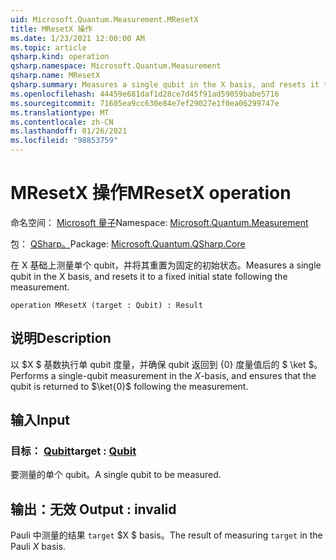 ```yaml
---
uid: Microsoft.Quantum.Measurement.MResetX
title: MResetX 操作
ms.date: 1/23/2021 12:00:00 AM
ms.topic: article
qsharp.kind: operation
qsharp.namespace: Microsoft.Quantum.Measurement
qsharp.name: MResetX
qsharp.summary: Measures a single qubit in the X basis, and resets it to a fixed initial state following the measurement.
ms.openlocfilehash: 44459e681daf1d28ce7d45f91ad59059babe5716
ms.sourcegitcommit: 71605ea9cc630e84e7ef29027e1f0ea06299747e
ms.translationtype: MT
ms.contentlocale: zh-CN
ms.lasthandoff: 01/26/2021
ms.locfileid: "98853759"
---
```

# <a name="mresetx-operation"></a><span data-ttu-id="5f5d7-102">MResetX 操作</span><span class="sxs-lookup"><span data-stu-id="5f5d7-102">MResetX operation</span></span>

<span data-ttu-id="5f5d7-103">命名空间： [Microsoft 量子](xref:Microsoft.Quantum.Measurement)</span><span class="sxs-lookup"><span data-stu-id="5f5d7-103">Namespace: [Microsoft.Quantum.Measurement](xref:Microsoft.Quantum.Measurement)</span></span>

<span data-ttu-id="5f5d7-104">包： [QSharp。](https://nuget.org/packages/Microsoft.Quantum.QSharp.Core)</span><span class="sxs-lookup"><span data-stu-id="5f5d7-104">Package: [Microsoft.Quantum.QSharp.Core](https://nuget.org/packages/Microsoft.Quantum.QSharp.Core)</span></span>


<span data-ttu-id="5f5d7-105">在 X 基础上测量单个 qubit，并将其重置为固定的初始状态。</span><span class="sxs-lookup"><span data-stu-id="5f5d7-105">Measures a single qubit in the X basis, and resets it to a fixed initial state following the measurement.</span></span>

```qsharp
operation MResetX (target : Qubit) : Result
```


## <a name="description"></a><span data-ttu-id="5f5d7-106">说明</span><span class="sxs-lookup"><span data-stu-id="5f5d7-106">Description</span></span>

<span data-ttu-id="5f5d7-107">以 $X $ 基数执行单 qubit 度量，并确保 qubit 返回到 {0} 度量值后的 $ \ket $。</span><span class="sxs-lookup"><span data-stu-id="5f5d7-107">Performs a single-qubit measurement in the $X$-basis, and ensures that the qubit is returned to $\ket{0}$ following the measurement.</span></span>

## <a name="input"></a><span data-ttu-id="5f5d7-108">输入</span><span class="sxs-lookup"><span data-stu-id="5f5d7-108">Input</span></span>

### <a name="target--qubit"></a><span data-ttu-id="5f5d7-109">目标： [Qubit](xref:microsoft.quantum.lang-ref.qubit)</span><span class="sxs-lookup"><span data-stu-id="5f5d7-109">target : [Qubit](xref:microsoft.quantum.lang-ref.qubit)</span></span>

<span data-ttu-id="5f5d7-110">要测量的单个 qubit。</span><span class="sxs-lookup"><span data-stu-id="5f5d7-110">A single qubit to be measured.</span></span>



## <a name="output--__invalidresult__"></a><span data-ttu-id="5f5d7-111">输出：__无效 <Result>__</span><span class="sxs-lookup"><span data-stu-id="5f5d7-111">Output : __invalid<Result>__</span></span>

<span data-ttu-id="5f5d7-112">Pauli 中测量的结果 `target` $X $ basis。</span><span class="sxs-lookup"><span data-stu-id="5f5d7-112">The result of measuring `target` in the Pauli $X$ basis.</span></span>